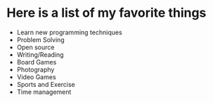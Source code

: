 # Here is a list of my favorite things 
- Learn new programming techniques
- Problem Solving
- Open source 
- Writing/Reading
- Board Games
- Photography
- Video Games
- Sports and Exercise
- Time management

